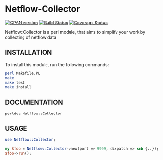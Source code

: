 Netflow-Collector
=============

[![CPAN version](https://badge.fury.io/pl/Netflow-Collector.png)](https://badge.fury.io/pl/Netflow-Collector)
[![Build Status](https://travis-ci.org/p-alik/Netflow-Collector.png)](https://travis-ci.org/p-alik/Netflow-Collector)
[![Coverage Status](https://coveralls.io/repos/github/p-alik/Netflow-Collector/badge.png)](https://coveralls.io/github/p-alik/Netflow-Collector)

Netflow::Collector is a perl module, that aims to simplify your work by collecting of netflow data

INSTALLATION
------------
To install this module, run the following commands:
```bash
perl Makefile.PL
make
make test
make install
```
DOCUMENTATION
-------------
```
perldoc Netflow::Collector
```

USAGE
-----

```perl
use Netflow::Collector;

my $foo = Netflow::Collector->new(port => 9999, dispatch => sub {..});
$foo->run();

```
